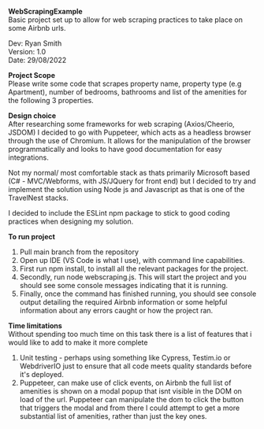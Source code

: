 **WebScrapingExample**\
Basic project set up to allow for web scraping practices to take place on some Airbnb urls.

Dev: Ryan Smith\
Version: 1.0\
Date: 29/08/2022

**Project Scope**\
Please write some code that scrapes property name, property type (e.g Apartment), number of bedrooms, bathrooms and list of the amenities for the following 3 properties.

**Design choice**\
After researching some frameworks for web scraping (Axios/Cheerio, JSDOM) I decided to go with Puppeteer, which acts as a headless browser through the use of Chromium. It allows for the manipulation of the browser programmatically and looks to have good documentation for easy integrations.

Not my normal/ most comfortable stack as thats primarily Microsoft based (C# - MVC/Webforms, with JS/JQuery for front end) but I decided to try and implement the solution using Node js and Javascript as that is one of the TravelNest stacks.

I decided to include the ESLint npm package to stick to good coding practices when designing my solution.

**To run project**
1) Pull main branch from the repository
2) Open up IDE (VS Code is what I use), with command line capabilities. 
3) First run npm install, to install all the relevant packages for the project.
4) Secondly, run node webscraping.js. This will start the project and you should see some console messages indicating that it is running.
5) Finally, once the command has finished running, you should see console output detailing the required Airbnb information or some helpful information about any errors caught or how the project ran.

**Time limitations**\
Without spending too much time on this task there is a list of features that i would like to add to make it more complete
1) Unit testing - perhaps using something like Cypress, Testim.io or WebdriverIO just to ensure that all code meets quality standards before it's deployed.
2) Puppeteer, can make use of click events, on Airbnb the full list of amenities is shown on a modal popup that isnt visible in the DOM on load of the url. Puppeteer can manipulate the dom to click the button that triggers the modal and from there I could attempt to get a more substantial list of amenities, rather than just the key ones.
